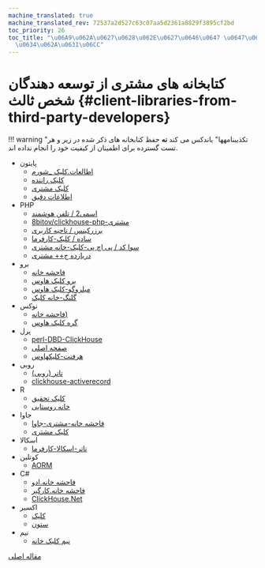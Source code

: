 ```yaml
---
machine_translated: true
machine_translated_rev: 72537a2d527c63c07aa5d2361a8829f3895cf2bd
toc_priority: 26
toc_title: "\u06A9\u062A\u0627\u0628\u062E\u0627\u0646\u0647 \u0647\u0627\u06CC \u0645\
  \u0634\u062A\u0631\u06CC"
---
```


# کتابخانه های مشتری از توسعه دهندگان شخص ثالث {#client-libraries-from-third-party-developers}

!!! warning "تکذیبنامهها"
    یاندکس می کند **نه** حفظ کتابخانه های ذکر شده در زیر و هر تست گسترده برای اطمینان از کیفیت خود را انجام نداده اند.

-   پایتون
    -   [اطالعات.کلیک \_شورم](https://github.com/Infinidat/infi.clickhouse_orm)
    -   [کلیک راننده](https://github.com/mymarilyn/clickhouse-driver)
    -   [کلیک مشتری](https://github.com/yurial/clickhouse-client)
    -   [اطلاعات دقیق](https://github.com/maximdanilchenko/aiochclient)
-   PHP
    -   [اسمی2 / تلفن هوشمند](https://packagist.org/packages/smi2/phpClickHouse)
    -   [8bitov/clickhouse-php-مشتری](https://packagist.org/packages/8bitov/clickhouse-php-client)
    -   [برزرکینس / ناحیه کاربری](https://packagist.org/packages/bozerkins/clickhouse-client)
    -   [ساده / کلیک-کارفرما](https://packagist.org/packages/simpod/clickhouse-client)
    -   [سوا کد / پی اچ پی-کلیک-خانه مشتری](https://packagist.org/packages/seva-code/php-click-house-client)
    -   [دریازده ج++ مشتری](https://github.com/SeasX/SeasClick)
-   برو
    -   [فاحشه خانه](https://github.com/kshvakov/clickhouse/)
    -   [برو کلیک هاوس](https://github.com/roistat/go-clickhouse)
    -   [میلروگو-کلیک هاوس](https://github.com/mailru/go-clickhouse)
    -   [گلنگ-خانه کلیک](https://github.com/leprosus/golang-clickhouse)
-   نوکس
    -   [فاحشه خانه)](https://github.com/TimonKK/clickhouse)
    -   [گره کلیک هاوس](https://github.com/apla/node-clickhouse)
-   پرل
    -   [perl-DBD-ClickHouse](https://github.com/elcamlost/perl-DBD-ClickHouse)
    -   [صفحه اصلی](https://metacpan.org/release/HTTP-ClickHouse)
    -   [هرفنت-کلیکهاوس](https://metacpan.org/release/AnyEvent-ClickHouse)
-   روبی
    -   [تاتر (روبی)](https://github.com/shlima/click_house)
    -   [clickhouse-activerecord](https://github.com/PNixx/clickhouse-activerecord)
-   R
    -   [کلیک تحقیق](https://github.com/hannesmuehleisen/clickhouse-r)
    -   [خانه روستایی](https://github.com/IMSMWU/RClickHouse)
-   جاوا
    -   [فاحشه خانه-مشتری-جاوا](https://github.com/VirtusAI/clickhouse-client-java)
    -   [کلیک مشتری](https://github.com/Ecwid/clickhouse-client)
-   اسکالا
    -   [تاتر-اسکالا-کارفرما](https://github.com/crobox/clickhouse-scala-client)
-   کوتلین
    -   [AORM](https://github.com/TanVD/AORM)
-   C\#
    -   [فاحشه خانه.ادو](https://github.com/killwort/ClickHouse-Net)
    -   [فاحشه خانه.کارگیر](https://github.com/DarkWanderer/ClickHouse.Client)
    -   [ClickHouse.Net](https://github.com/ilyabreev/ClickHouse.Net)
-   اکسیر
    -   [کلیک](https://github.com/appodeal/clickhousex/)
    -   [ستون](https://github.com/sofakingworld/pillar)
-   نیم
    -   [نیم کلیک خانه](https://github.com/leonardoce/nim-clickhouse)

[مقاله اصلی](https://clickhouse.tech/docs/en/interfaces/third-party/client_libraries/) <!--hide-->
